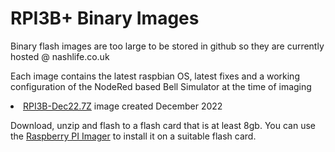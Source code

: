 
<H1>RPI3B+ Binary Images</H1>

<p>Binary flash images are too large to be stored in github so they are currently hosted @ nashlife.co.uk

<p>Each image contains the latest raspbian OS, latest fixes and a working configuration of the NodeRed based Bell Simulator at the time of imaging

<li><a href="http:\\nashlife.co.uk\tower\rpi3b-Dec22.7z">RPI3B-Dec22.7Z</a> image created December 2022 

<p>Download, unzip and flash to a flash card that is at least 8gb.  You can use the <a href="https://www.raspberrypi.com/software/">Raspberry PI Imager</a> to install it on a suitable flash card.
